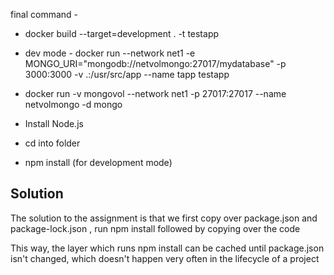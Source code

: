 final command - 

 - docker build --target=development . -t testapp 

 - dev mode - docker run --network net1 -e MONGO_URI="mongodb://netvolmongo:27017/mydatabase" -p 3000:3000 -v .:/usr/src/app --name tapp testapp

 - docker run -v mongovol --network net1 -p 27017:27017 --name netvolmongo -d mongo

 - Install Node.js
 - cd into folder
 - npm install (for development mode)


## Solution
The solution to the assignment is that we first copy over package.json and package-lock.json , run npm install followed by copying over the code

This way, the layer which runs npm install can be cached until package.json isn't changed, which doesn't happen very often in the lifecycle of a project
